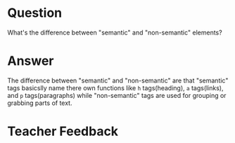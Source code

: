 # Question
What's the difference between "semantic" and "non-semantic" elements?

# Answer
The difference between "semantic" and "non-semantic" are that "semantic" tags basicslly name there own functions like `h` tags(heading), `a` tags(links), and `p` tags(paragraphs) while "non-semantic" tags are used for grouping or grabbing parts of text.

# Teacher Feedback
